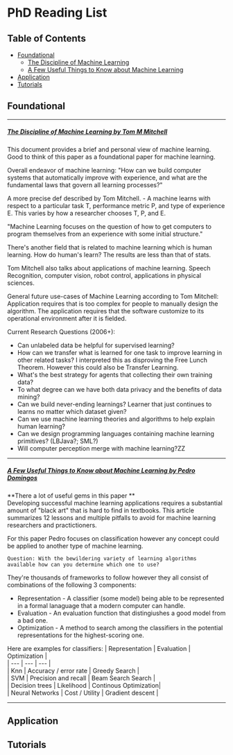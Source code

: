 
# PhD Reading List

## Table of Contents

- [Foundational](https://github.com/ikegwukc/PhD-ReadingList#foundational)
  - [The Discipline of Machine Learning](https://github.com/ikegwukc/PhD-ReadingList#the-discipline-of-machine-learning-by-tom-m-mitchell)
  - [A Few Useful Things to Know about Machine Learning](https://github.com/ikegwukc/PhD-ReadingList#a-few-useful-things-to-know-about-machine-learning-by-pedro-domingos)
- [Application](https://github.com/ikegwukc/PhD-ReadingList#application)
- [Tutorials](https://github.com/ikegwukc/PhD-ReadingList#tutorials)

## Foundational

----
##### [The Discipline of Machine Learning by Tom M Mitchell](http://www.cs.cmu.edu/~tom/pubs/MachineLearning.pdf)  

This document provides a brief and personal view of machine learning. Good to think of this paper as a foundational paper for machine learning.

Overall endeavor of machine learning:  "How can we build computer systems that automatically improve with experience, and what are the fundamental laws that govern all learning processes?"

A more precise def described by Tom Mitchell. - A machine learns with respect to a particular task T, performance metric P, and type of experience E. This varies by how a researcher chooses T, P, and E.

"Machine Learning focuses on the question of how to get computers to program themselves from an experience with some initial structure."

There's another field that is related to machine learning which is human learning. How do human's learn? The results are less than that of stats.

Tom Mitchell also talks about applications of machine learning. Speech Recognition, computer vision, robot control, applications in physical sciences.

General future use-cases of Machine Learning according to Tom Mitchell:  Application requires that is too complex for people to manually design the algorithm. The application requires that the software customize to its operational environment after it is fielded.

Current Research Questions (2006+):
- Can unlabeled data be helpful for supervised learning?
- How can we transfer what is learned for one task to improve learning in other related tasks? I interpreted this as disproving the Free Lunch Theorem. However this could also be Transfer Learning.
- What's the best strategy for agents that collecting their own training data?
- To what degree can we have both data privacy and the benefits of data mining?
- Can we build never-ending learnings? Learner that just continues to learns no matter which dataset given?
- Can we use machine learning theories and algorithms to help explain human learning?
- Can we design programming languages containing machine learning primitives? (LBJava?; SML?)
- Will computer perception merge with machine learning?ZZ
----  

##### [A Few Useful Things to Know about Machine Learning by Pedro Domingos](https://homes.cs.washington.edu/~pedrod/papers/cacm12.pdf)  
**There a lot of useful gems in this paper **  
Developing successful machine learning applications requires a substantial amount of "black art"  that is hard to find in textbooks. This article summarizes 12 lessons and multiple pitfalls to avoid for machine learning researchers and practictioners.  

For this paper Pedro focuses on classification however any concept could be applied to another type of machine learning.

```
Question: With the bewildering variety of learning algorithms available how can you determine which one to use?
```

They're thousands of frameworks to follow however they all consist of combinations of the following 3 components:
- Representation - A classifier (some model) being able to be represented in a formal lanaguage that a modern computer can handle.
- Evaluation - An evaluation function that distingiushes a good model from a bad one.
- Optimization - A method to search among the classifiers in the potential representations for the highest-scoring one.  

Here are examples for classifiers:
| Representation | Evaluation | Optimization |  
| --- | --- | --- |  
| Knn | Accuracy / error rate | Greedy Search |  
| SVM | Precision and recall | Beam Search Search |  
| Decision trees | Likelihood | Continous Optimization|  
| Neural Networks | Cost / Utility | Gradient descent |  

----
## Application

## Tutorials
